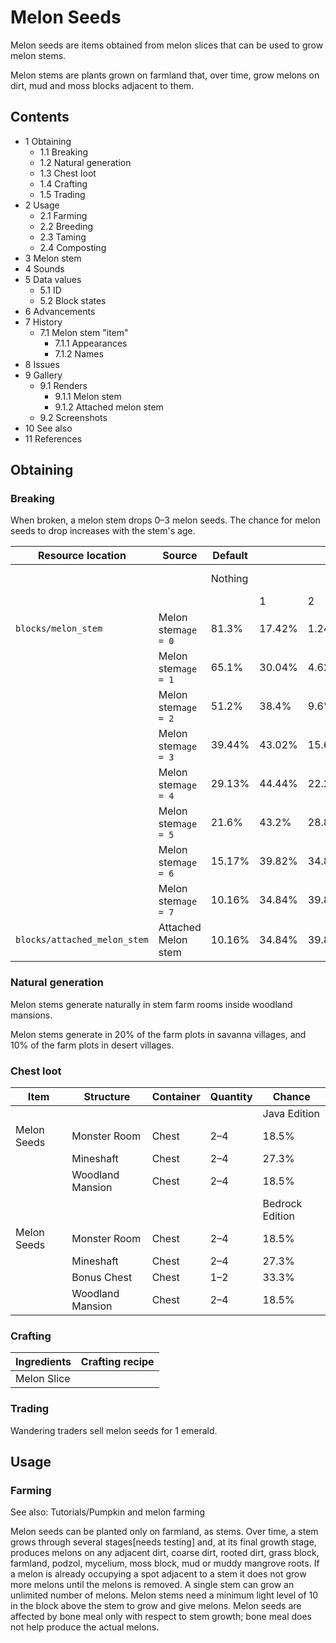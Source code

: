 # Melon Seeds
Melon seeds are items obtained from melon slices that can be used to grow melon stems.

Melon stems are plants grown on farmland that, over time, grow melons on dirt, mud and moss blocks adjacent to them.

## Contents
- 1 Obtaining
	- 1.1 Breaking
	- 1.2 Natural generation
	- 1.3 Chest loot
	- 1.4 Crafting
	- 1.5 Trading
- 2 Usage
	- 2.1 Farming
	- 2.2 Breeding
	- 2.3 Taming
	- 2.4 Composting
- 3 Melon stem
- 4 Sounds
- 5 Data values
	- 5.1 ID
	- 5.2 Block states
- 6 Advancements
- 7 History
	- 7.1 Melon stem "item"
		- 7.1.1 Appearances
		- 7.1.2 Names
- 8 Issues
- 9 Gallery
	- 9.1 Renders
		- 9.1.1 Melon stem
		- 9.1.2 Attached melon stem
	- 9.2 Screenshots
- 10 See also
- 11 References

## Obtaining
### Breaking
When broken, a melon stem drops 0–3 melon seeds. The chance for melon seeds to drop increases with the stem's age.

| Resource location            | Source              | Default |        |        |             |
|------------------------------|---------------------|---------|--------|--------|-------------|
|                              |                     | Nothing |        |        | Melon seeds |
|                              |                     |         | 1      | 2      | 3           |
| `blocks/melon_stem`          | Melon stem`age = 0` | 81.3%   | 17.42% | 1.24%  | 0.03%       |
|                              | Melon stem`age = 1` | 65.1%   | 30.04% | 4.62%  | 0.24%       |
|                              | Melon stem`age = 2` | 51.2%   | 38.4%  | 9.6%   | 0.8%        |
|                              | Melon stem`age = 3` | 39.44%  | 43.02% | 15.64% | 1.9%        |
|                              | Melon stem`age = 4` | 29.13%  | 44.44% | 22.22% | 3.7%        |
|                              | Melon stem`age = 5` | 21.6%   | 43.2%  | 28.8%  | 6.4%        |
|                              | Melon stem`age = 6` | 15.17%  | 39.82% | 34.84% | 10.16%      |
|                              | Melon stem`age = 7` | 10.16%  | 34.84% | 39.82% | 15.17%      |
| `blocks/attached_melon_stem` | Attached Melon stem | 10.16%  | 34.84% | 39.82% | 15.17%      |

### Natural generation
Melon stems generate naturally in stem farm rooms inside woodland mansions.

Melon stems generate in 20% of the farm plots in savanna villages, and 10% of the farm plots in desert villages.

### Chest loot
| Item        | Structure        | Container | Quantity | Chance          |
|-------------|------------------|-----------|----------|-----------------|
|             |                  |           |          | Java Edition    |
| Melon Seeds | Monster Room     | Chest     | 2–4      | 18.5%           |
|             | Mineshaft        | Chest     | 2–4      | 27.3%           |
|             | Woodland Mansion | Chest     | 2–4      | 18.5%           |
|             |                  |           |          | Bedrock Edition |
| Melon Seeds | Monster Room     | Chest     | 2–4      | 18.5%           |
|             | Mineshaft        | Chest     | 2–4      | 27.3%           |
|             | Bonus Chest      | Chest     | 1–2      | 33.3%           |
|             | Woodland Mansion | Chest     | 2–4      | 18.5%           |

### Crafting
| Ingredients | Crafting recipe |
|-------------|-----------------|
| Melon Slice |                 |

### Trading
Wandering traders sell melon seeds for 1 emerald.

## Usage
### Farming
See also: Tutorials/Pumpkin and melon farming

Melon seeds can be planted only on farmland, as stems. Over time, a stem grows through several stages[needs testing] and, at its final growth stage, produces melons on any adjacent dirt, coarse dirt, rooted dirt, grass block, farmland, podzol, mycelium, moss block, mud or muddy mangrove roots. If a melon is already occupying a spot adjacent to a stem it does not grow more melons until the melons is removed. A single stem can grow an unlimited number of melons. Melon stems need a minimum light level of 10 in the block above the stem to grow and give melons. Melon seeds are affected by bone meal only with respect to stem growth; bone meal does not help produce the actual melons.

